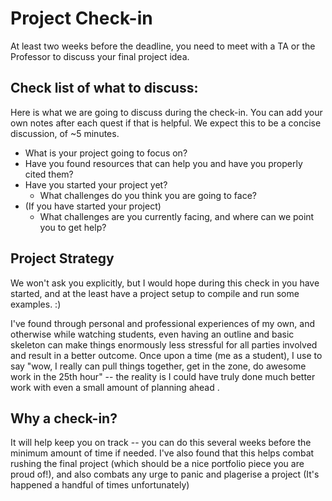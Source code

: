 # Project Check-in

At least two weeks before the deadline, you need to meet with a TA or the Professor to discuss your final project idea.

## Check list of what to discuss:

Here is what we are going to discuss during the check-in. You can add your own notes after each quest if that is helpful. We expect this to be a concise discussion, of ~5 minutes.

- What is your project going to focus on?
- Have you found resources that can help you and have you properly cited them?
- Have you started your project yet?
  - What challenges do you think you are going to face?
- (If you have started your project)
  - What challenges are you currently facing, and where can we point you to get help?

## Project Strategy

We won't ask you explicitly, but I would hope during this check in you have started, and at the least have a project setup to compile and run some examples. :) 

I've found through personal and professional experiences of my own, and otherwise while watching students, even having an outline and basic skeleton can make things enormously less stressful for all parties involved and result in a better outcome. Once upon a time (me as a student), I use to say "wow, I really can pull things together, get in the zone, do awesome work in the 25th hour" -- the reality is I could have truly done much better work with even a small amount of planning ahead .

## Why a check-in?

It will help keep you on track -- you can do this several weeks before the minimum amount of time if needed. I've also found that this helps combat rushing the final project (which should be a nice portfolio piece you are proud of!), and also combats any urge to panic and plagerise a project (It's happened a handful of times unfortunately)
